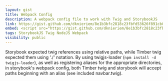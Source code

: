 ```yaml
---
layout: gist
title: Webpack Config
description: A webpack config file to work with Twig and StorybookJS
link: https://gist.github.com/dknieriem/8e1b3bfc2818c23fbfd53626f891cb00
embed: <script src="https://gist.github.com/dknieriem/8e1b3bfc2818c23fbfd53626f891cb00.js"></script>
tags: StorybookJS Twig NodeJS Webpack
visibility: public
---
```


Storybook expected twig references using relative paths, while Timber twig expected them using './' notation. By using twigjs-loader (`npm install -d twigjs-loader`), as well as registering aliases for the appropriate directories, in storybook's webpack config, both Timber twig and storybook will accept paths beginning with an alias (see included navbar.twig).